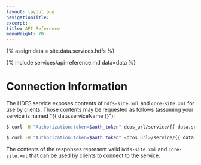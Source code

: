 ```yaml
---
layout: layout.pug
navigationTitle:
excerpt:
title: API Reference
menuWeight: 70
---
```

{% assign data = site.data.services.hdfs %}

{% include services/api-reference.md data=data %}

# Connection Information

The HDFS service exposes contents of `hdfs-site.xml` and `core-site.xml` for use by clients. Those contents may be requested as follows (assuming your service is named "{{ data.serviceName }}"):

```bash
$ curl -H "Authorization:token=$auth_token" dcos_url/service/{{ data.serviceName }}/v1/endpoints/hdfs-site.xml
```

```bash
$ curl -H "Authorization:token=$auth_token" <dcos_url>/service/{{ data.serviceName }}/v1/endpoints/core-site.xml
```

The contents of the responses represent valid `hdfs-site.xml` and `core-site.xml` that can be used by clients to connect to the service.
